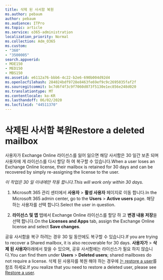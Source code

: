 ```yaml
---
title: 삭제 된 사서함 복원
ms.author: pebaum
author: pebaum
ms.audience: ITPro
ms.topic: article
ms.service: o365-administration
localization_priority: Normal
ms.collection: Adm_O365
ms.custom:
- "360"
- "3500005"
search.appverid:
- MOE150
- MED150
- MBS150
ms.assetid: e6112a76-bbb6-4c22-b2e6-690b004d92d4
ms.openlocfilehash: 284024bdf9728e8463fe69ef9c9c2695035faf2f
ms.sourcegitcommit: bc7d6f4f3c9f7060d073f5130e1ec856e248d020
ms.translationtype: MT
ms.contentlocale: ko-KR
ms.lasthandoff: 06/02/2020
ms.locfileid: "44511370"
---
```

# <a name="restore-a-deleted-mailbox"></a><span data-ttu-id="71813-102">삭제된 사서함 복원</span><span class="sxs-lookup"><span data-stu-id="71813-102">Restore a deleted mailbox</span></span>

<span data-ttu-id="71813-103">사용자가 Exchange Online 라이선스를 잃어 잃으면 해당 사서함은 30 일간 보존 되며 사용자에 게 라이선스를 다시 할당 하 여 복구할 수 있습니다.</span><span class="sxs-lookup"><span data-stu-id="71813-103">When a user loses an Exchange Online license, their mailbox is retained for 30 days and can be recovered by simply re-assigning the license to the user.</span></span>
  
 <span data-ttu-id="71813-104">*이 작업은 30 일 이내에만 작동 합니다.*</span><span class="sxs-lookup"><span data-stu-id="71813-104">*This will work only within 30 days.*</span></span>  
  
1. <span data-ttu-id="71813-105">Microsoft 365 관리 센터에서 **사용자** \> **활성 사용자** 페이지로 이동 합니다.</span><span class="sxs-lookup"><span data-stu-id="71813-105">In the Microsoft 365 admin center, go to the **Users** \> **Active users** page.</span></span> <span data-ttu-id="71813-106">해당 하는 사용자를 선택 합니다.</span><span class="sxs-lookup"><span data-stu-id="71813-106">Select the user in question.</span></span>

2. <span data-ttu-id="71813-107">**라이선스 및 앱** 탭에서 Exchange Online 라이선스를 할당 하 고 **변경 내용 저장**을 선택 합니다.</span><span class="sxs-lookup"><span data-stu-id="71813-107">On the **Licenses and Apps** tab, assign the Exchange Online license and select **Save changes**.</span></span>

<span data-ttu-id="71813-108">공유 사서함을 복구 하려는 경우 30 일 동안에도 복구할 수 있습니다.</span><span class="sxs-lookup"><span data-stu-id="71813-108">If you are trying to recover a Shared mailbox, it is also recoverable for 30 days.</span></span> <span data-ttu-id="71813-109">**사용자가** \> **삭제 된 사용자**아래에서 찾을 수 있으며, 공유 사서함에는 라이선스가 필요 하지 않습니다.</span><span class="sxs-lookup"><span data-stu-id="71813-109">You can find them under **Users** \> **Deleted users**; shared mailboxes do not require a license.</span></span> <span data-ttu-id="71813-110">삭제 된 사용자를 복원 해야 하는 경우에 [는 restore a user](https://docs.microsoft.com/microsoft-365/admin/add-users/restore-user)를 참조 하세요.</span><span class="sxs-lookup"><span data-stu-id="71813-110">If you realize that you need to restore a deleted user, please see [Restore a user](https://docs.microsoft.com/microsoft-365/admin/add-users/restore-user).</span></span>
  